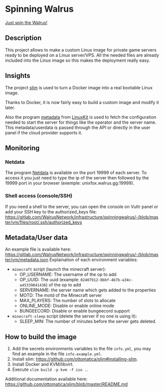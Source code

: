 # Spinning Walrus
[Just spin the Walrus!](https://youtu.be/Ckjzh0PC5fA)
## Description
This project allows to make a custom Linux image for private game servers ready to be deployed on a Linux server/VPS.
All the needed files are already included into the Linux image so this makes the deployment really easy.
## Insights
The project [slim](https://github.com/ottomatica/slim) is used to turn a Docker image into a real bootable Linux image.

Thanks to Docker, it is now fairly easy to build a custom image and modify it later.

Also the program [metadata](https://github.com/linuxkit/linuxkit/blob/master/docs/metadata.md) from [LinuxKit](https://github.com/linuxkit) is used to fetch the configuration needed to start the server for things like the operator and the server name. This metadata/userdata is passed through the API or directly in the user panel if the cloud provider supports it.
## Monitoring
### Netdata
The program [Netdata](https://www.netdata.cloud) is available on the port 19999 of each server. To access it you just need to type the ip of the server then followed by the 19999 port in your browser (exemple: unixfox.walrus.gg:19999).
### Shell access (console/SSH)
If you need a shell to the server, you can open the console on Vultr panel or add your SSH key to the authorized_keys file: https://gitlab.com/WalrusNetwork/infrastructure/spinningwalrus/-/blob/master/vm/files/root/.ssh/authorized_keys 
## Metadata/User data
An example file is available here: https://gitlab.com/WalrusNetwork/infrastructure/spinningwalrus/-/blob/master/vm/metadata.json
Explaination of each environment variables:
- `minecraft` script (launch the minecraft server):
  - OP_USERNAME: The username of the op to add
  - OP_UUID: The uuid (example: `02407912-8bbf-4b7b-a34c-a45339841436`) of the op to add
  - SERVERNAME: the server name which gets added to the properties
  - MOTD: The motd of the Minecraft server
  - MAX_PLAYERS: The number of slots to allocate
  - ONLINE_MODE: Disable or enable online mode
  - BUNGEECORD: Disable or enable bungeecord support
- `minecraft-sleep` script (delete the server if no one is using it):
  - SLEEP_MIN: The number of minutes before the server gets deleted.
## How to build the image
1. Add the secrets environments variables to the file `info.yml`, you may find an example in the file `info.example.yml`.
2. Install slim: https://github.com/ottomatica/slim#installing-slim.
3. Install Docker and KVM/libvirt.
5. Execute `slim build -p kvm -f iso .`.

Additional documentation available here: https://github.com/ottomatica/slim/blob/master/README.md